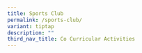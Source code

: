 ```yaml
---
title: Sports Club
permalink: /sports-club/
variant: tiptap
description: ""
third_nav_title: Co Curricular Activities
---
```

